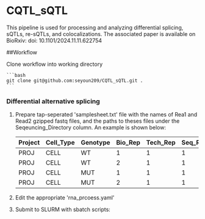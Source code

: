 # CQTL_sQTL

This pipeline is used for processing and analyzing differential splicing, sQTLs, re-sQTLs, and colocalizations.
The associated paper is available on BioRxiv: doi: 10.1101/2024.11.11.622754

##Workflow

Clone workflow into working directory

	```bash
	git clone git@github.com:seyoun209/CQTL_sQTL.git .
	```
### Differential alternative splicing

1. Prepare tap-seperated 'samplesheet.txt' file with the names of Rea1 and Read2 gzipped fastq files, and the paths to theses files under the Seqeuncing_Directory column. An example is shown below:

	| Project   | Cell_Type | Genotype	| Bio_Rep	| Tech_Rep	| Seq_Rep	| Read1 | Read2 | Sequencing_Directory |
	|---------|-----------|----------|---------|----------|---------|-------------------|-------------------|---------------------------| 
	| PROJ  | CELL  | WT	| 1 | 1 | 1 | sample1_R1.fq.gz  | sample1_R2.fq.gz	| /path/to/fastq/directory/ |
	| PROJ  | CELL  | WT	| 2 | 1 | 1 | sample2_R1.fq.gz  | sample2_R2.fq.gz	| /path/to/fastq/directory/ |
	| PROJ  | CELL  | MUT	| 1 | 1 | 1 | sample3_R1.fq.gz  | sample3_R2.fq.gz	| /path/to/fastq/directory/ |
	| PROJ  | CELL  | MUT	| 2 | 1 | 1 | sample4_R1.fq.gz  | sample4_R2.fq.gz	| /path/to/fastq/directory/ |

2. Edit the appropriate 'rna_prcoess.yaml'

3. Submit to SLURM with sbatch scripts:



 
